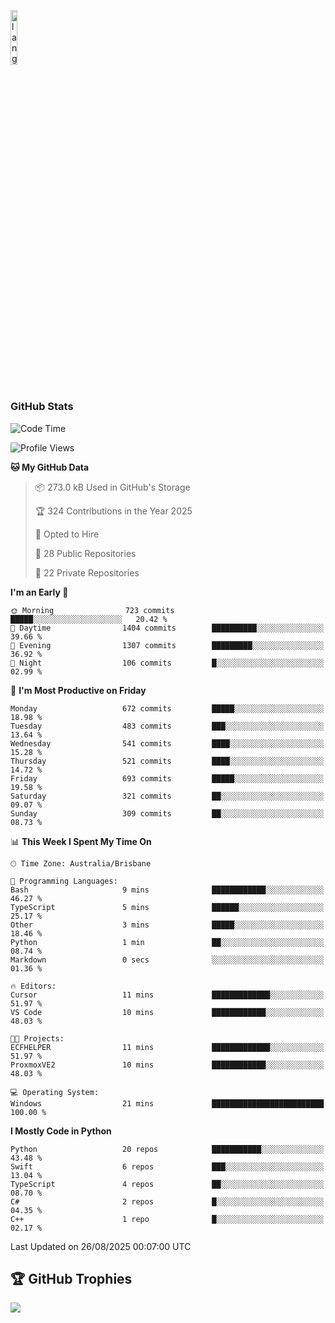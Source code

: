 <p align="left"><img width=15%" src="https://github.com/alansmathew/alansmathew/raw/master/lang.gif" alt="lang image here" /></p>

# <h3 align="left">GitHub Stats</h3>

<!--START_SECTION:waka-->
![Code Time](http://img.shields.io/badge/Code%20Time-612%20hrs%2034%20mins-blue)

![Profile Views](http://img.shields.io/badge/Profile%20Views-0-blue)

**🐱 My GitHub Data** 

> 📦 273.0 kB Used in GitHub's Storage 
 > 
> 🏆 324 Contributions in the Year 2025
 > 
> 💼 Opted to Hire
 > 
> 📜 28 Public Repositories 
 > 
> 🔑 22 Private Repositories 
 > 
**I'm an Early 🐤** 

```text
🌞 Morning                723 commits         █████░░░░░░░░░░░░░░░░░░░░   20.42 % 
🌆 Daytime                1404 commits        ██████████░░░░░░░░░░░░░░░   39.66 % 
🌃 Evening                1307 commits        █████████░░░░░░░░░░░░░░░░   36.92 % 
🌙 Night                  106 commits         █░░░░░░░░░░░░░░░░░░░░░░░░   02.99 % 
```
📅 **I'm Most Productive on Friday** 

```text
Monday                   672 commits         █████░░░░░░░░░░░░░░░░░░░░   18.98 % 
Tuesday                  483 commits         ███░░░░░░░░░░░░░░░░░░░░░░   13.64 % 
Wednesday                541 commits         ████░░░░░░░░░░░░░░░░░░░░░   15.28 % 
Thursday                 521 commits         ████░░░░░░░░░░░░░░░░░░░░░   14.72 % 
Friday                   693 commits         █████░░░░░░░░░░░░░░░░░░░░   19.58 % 
Saturday                 321 commits         ██░░░░░░░░░░░░░░░░░░░░░░░   09.07 % 
Sunday                   309 commits         ██░░░░░░░░░░░░░░░░░░░░░░░   08.73 % 
```


📊 **This Week I Spent My Time On** 

```text
🕑︎ Time Zone: Australia/Brisbane

💬 Programming Languages: 
Bash                     9 mins              ████████████░░░░░░░░░░░░░   46.27 % 
TypeScript               5 mins              ██████░░░░░░░░░░░░░░░░░░░   25.17 % 
Other                    3 mins              █████░░░░░░░░░░░░░░░░░░░░   18.46 % 
Python                   1 min               ██░░░░░░░░░░░░░░░░░░░░░░░   08.74 % 
Markdown                 0 secs              ░░░░░░░░░░░░░░░░░░░░░░░░░   01.36 % 

🔥 Editors: 
Cursor                   11 mins             █████████████░░░░░░░░░░░░   51.97 % 
VS Code                  10 mins             ████████████░░░░░░░░░░░░░   48.03 % 

🐱‍💻 Projects: 
ECFHELPER                11 mins             █████████████░░░░░░░░░░░░   51.97 % 
ProxmoxVE2               10 mins             ████████████░░░░░░░░░░░░░   48.03 % 

💻 Operating System: 
Windows                  21 mins             █████████████████████████   100.00 % 
```

**I Mostly Code in Python** 

```text
Python                   20 repos            ███████████░░░░░░░░░░░░░░   43.48 % 
Swift                    6 repos             ███░░░░░░░░░░░░░░░░░░░░░░   13.04 % 
TypeScript               4 repos             ██░░░░░░░░░░░░░░░░░░░░░░░   08.70 % 
C#                       2 repos             █░░░░░░░░░░░░░░░░░░░░░░░░   04.35 % 
C++                      1 repo              █░░░░░░░░░░░░░░░░░░░░░░░░   02.17 % 
```




 Last Updated on 26/08/2025 00:07:00 UTC
<!--END_SECTION:waka-->

## 🏆 GitHub Trophies

![](https://github-profile-trophy.vercel.app/?username=samh06&theme=discord&no-frame=true&no-bg=false&margin-w=4)
